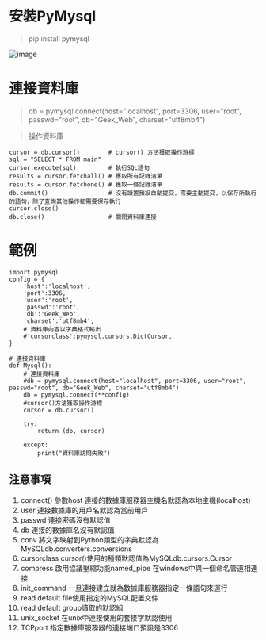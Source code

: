 # 安裝PyMysql
> pip install pymysql 

![image](https://forum.labview360.com/uploads/default/original/2X/0/0b6789850e699c73cedaa1cec9ad90499d80084e.png) 

# 連接資料庫
> db = pymysql.connect(host="localhost", port=3306, user="root", passwd="root", db="Geek_Web", charset="utf8mb4")

> 操作資料庫
```
cursor = db.cursor()        # cursor() 方法獲取操作游標
sql = "SELECT * FROM main"
cursor.execute(sql)         # 執行SQL語句
results = cursor.fetchall() # 獲取所有記錄清單
results = cursor.fetchone() # 獲取一條記錄清單
db.commit()                 # 沒有設置預設自動提交，需要主動提交，以保存所執行的語句，除了查詢其他操作都需要保存執行
cursor.close()
db.close()                  # 關閉資料庫連接
```

# 範例
```
import pymysql
config = {
    'host':'localhost',
    'port':3306,
    'user':'root',
    'passwd':'root',
    'db':'Geek_Web',
    'charset':'utf8mb4',
    # 資料庫內容以字典格式輸出
    #'cursorclass':pymysql.cursors.DictCursor,
}

# 連接資料庫
def Mysql():
    # 連接資料庫
    #db = pymysql.connect(host="localhost", port=3306, user="root", passwd="root", db="Geek_Web", charset="utf8mb4")
    db = pymysql.connect(**config)
    #cursor()方法獲取操作游標 
    cursor = db.cursor()
 
    try:
        return (db, cursor)
 
    except:
        print("資料庫訪問失敗") 
```

## 注意事項
1. connect() 參數host 連接的數據庫服務器主機名默認為本地主機(localhost)
2. user 連接數據庫的用戶名默認為當前用戶
3. passwd 連接密碼沒有默認值
4. db 連接的數據庫名沒有默認值
5. conv 將文字映射到Python類型的字典默認為MySQLdb.converters.conversions
6. cursorclass cursor()使用的種類默認值為MySQLdb.cursors.Cursor
7. compress 啟用協議壓縮功能named_pipe 在windows中與一個命名管道相連接
8. init_command 一旦連接建立就為數據庫服務器指定一條語句來運行
9. read default file使用指定的MySQL配置文件
10. read default group讀取的默認組
11. unix_socket 在unix中連接使用的套接字默認使用
12. TCPport 指定數據庫服務器的連接端口預設是3306